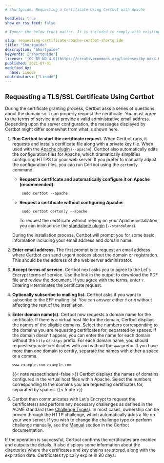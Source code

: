 ```yaml
---
# Shortguide: Requesting a Certificate Using Certbot with Apache

headless: true
show_on_rss_feed: false

# Ignore the below front matter. It is included to comply with existing tests.

slug: requesting-certificate-apache-certbot-shortguide
title: "Shortguide"
description: "Shortguide"
keywords: ["shortguide"]
license: '[CC BY-ND 4.0](https://creativecommons.org/licenses/by-nd/4.0)'
published: 2021-07-01
modified_by:
  name: Linode
contributors: ["Linode"]
---
```


## Requesting a TLS/SSL Certificate Using Certbot

During the certificate granting process, Certbot asks a series of questions about the domain so it can properly request the certificate. You must agree to the terms of service and provide a valid administrative email address. Depending upon the server configuration, the messages displayed by Certbot might differ somewhat from what is shown here.

1.  **Run Certbot to start the certificate request.** When Certbot runs, it requests and installs certificate file along with a private key file. When used with the [Apache plugin](https://certbot.eff.org/docs/using.html#apache) (`--apache`), Certbot also automatically edits the configuration files for Apache, which dramatically simplifies configuring HTTPS for your web server. If you prefer to manually adjust the configuration files, you can run Certbot using the `certonly` command.

    -  **Request a certfifcate and automatically configure it on Apache (recommended):**

            sudo certbot --apache

    -  **Request a certificate without configuring Apache:**

            sudo certbot certonly --apache

        To request the certificate without relying on your Apache installation, you can instead use the [standalone plugin](https://certbot.eff.org/docs/using.html#standalone) (`--standalone`).

    During the installation process, Certbot will prompt you for some basic information including your email address and domain name.

1.  **Enter email address.** The first prompt is to request an email address where Certbot can send urgent notices about the domain or registration. This should be the address of the web server administrator.

1.  **Accept terms of service.** Certbot next asks you to agree to the Let's Encrypt terms of service. Use the link in the output to download the PDF file and review the document. If you agree with the terms, enter `Y`. Entering `N` terminates the certificate request.

1.  **Optionally subscribe to mailing list.** Certbot asks if you want to subscribe to the EFF mailing list. You can answer either `Y` or `N` without affecting the rest of the installation.

1.  **Enter domain name(s).** Certbot now requests a domain name for the certificate. If there is a virtual host file for the domain, Certbot displays the names of the eligible domains. Select the numbers corresponding to the domains you are requesting certificates for, separated by spaces. If the domain doesn't appear, you can enter the name for each domain without the `http` or `https` prefix. For each domain name, you should request separate certificates with and without the `www` prefix. If you have more than one domain to certify, separate the names with either a space or a comma.

        www.example.com example.com

    {{< note respectIndent=false >}}
Certbot displays the names of domains configured in the virtual host files within Apache. Select the numbers corresponding to the domains you are requesting certificates for, separated by spaces.
{{< /note >}}

1.  Certbot then communicates with Let's Encrypt to request the certificate(s) and perform any necessary challenges as defined in the ACME standard (see [Challenge Types](https://letsencrypt.org/docs/challenge-types/)). In most cases, ownership can be proven through the HTTP challenge, which automatically adds a file on your web server. If you wish to change the challenge type or perform challenge manually, see the [Manual](https://certbot.eff.org/docs/using.html#manual) section in the Certbot documentation.

If the operation is successful, Certbot confirms the certificates are enabled and outputs the details. It also displays some information about the directories where the certificates and key chains are stored, along with the expiration date. Certificates typically expire in 90 days.